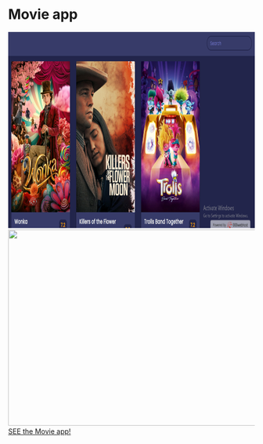 # Movie app
<img src="Screenshot (168).png" width="1000" height="400">
<img src="0914 (5).gif" width="1000" height="400">
 <a href="https://samtestmovieapp.000webhostapp.com/index%20(2).html">SEE the Movie app!<a>
